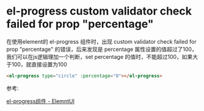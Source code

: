 
# el-progress custom validator check failed for prop "percentage"

在使用element的 el-progress 组件时，出现 custom validator check failed for prop "percentage" 的错误，后来发现是 percentage 属性设置的值超过了100，我们可以在js逻辑理加一个判断，set percentage 的值时，不能超过100，如果大于100，就直接设置为100

```html
<el-progress type="circle" :percentage="0"></el-progress>
```

参考:

[el-progress组件 - ElemntUI](https://element.eleme.cn/#/zh-CN/component/progress#huan-xing-jin-du-tiao)